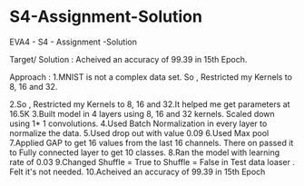 # S4-Assignment-Solution
EVA4 - S4 - Assignment -Solution

Target/ Solution : Acheived an accuracy of 99.39 in 15th Epoch.

Approach : 
1.MNIST is not a complex data set. So , Restricted my Kernels to 8, 16 and 32.

2.So , Restricted my Kernels to 8, 16 and 32.It helped me get parameters at 16.5K 
3.Built model in 4 layers using 8, 16 and 32 kernels. Scaled down using 1* 1 convolutions.
4.Used Batch Normalization in every layer to normalize the data.
5.Used drop out with value 0.09 
6.Used Max pool 
7.Applied GAP to get 16 values from the last 16 channels. There on passed it to Fully connected layer to get 10 classes.
8.Ran the model with learning rate of 0.03
9.Changed Shuffle = True to Shuffle = False in Test data loaser . Felt it's not needed.
10.Acheived an accuracy of 99.39 in 15th Epoch



